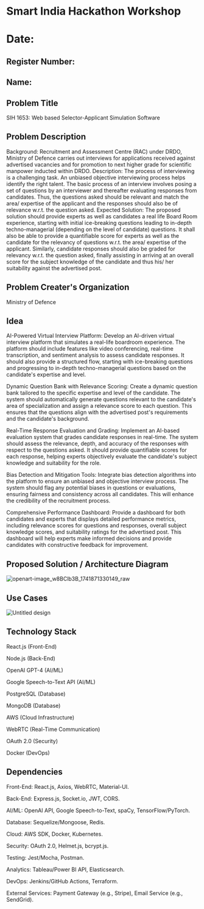 # Smart India Hackathon Workshop
# Date:
## Register Number:
## Name:
## Problem Title
SIH 1653: Web based Selector-Applicant Simulation Software
## Problem Description
Background: Recruitment and Assessment Centre (RAC) under DRDO, Ministry of Defence carries out interviews for applications received against advertised vacancies and for promotion to next higher grade for scientific manpower inducted within DRDO. Description: The process of interviewing is a challenging task. An unbiased objective interviewing process helps identify the right talent. The basic process of an interview involves posing a set of questions by an interviewer and thereafter evaluating responses from candidates. Thus, the questions asked should be relevant and match the area/ expertise of the applicant and the responses should also be of relevance w.r.t. the question asked. Expected Solution: The proposed solution should provide experts as well as candidates a real life Board Room experience, starting with initial ice-breaking questions leading to in-depth techno-managerial (depending on the level of candidate) questions. It shall also be able to provide a quantifiable score for experts as well as the candidate for the relevancy of questions w.r.t. the area/ expertise of the applicant. Similarly, candidate responses should also be graded for relevancy w.r.t. the question asked, finally assisting in arriving at an overall score for the subject knowledge of the candidate and thus his/ her suitability against the advertised post.

## Problem Creater's Organization
Ministry of Defence

## Idea
AI-Powered Virtual Interview Platform:
Develop an AI-driven virtual interview platform that simulates a real-life boardroom experience. The platform should include features like video conferencing, real-time transcription, and sentiment analysis to assess candidate responses. It should also provide a structured flow, starting with ice-breaking questions and progressing to in-depth techno-managerial questions based on the candidate's expertise and level.

Dynamic Question Bank with Relevance Scoring:
Create a dynamic question bank tailored to the specific expertise and level of the candidate. The system should automatically generate questions relevant to the candidate's area of specialization and assign a relevance score to each question. This ensures that the questions align with the advertised post's requirements and the candidate's background.

Real-Time Response Evaluation and Grading:
Implement an AI-based evaluation system that grades candidate responses in real-time. The system should assess the relevance, depth, and accuracy of the responses with respect to the questions asked. It should provide quantifiable scores for each response, helping experts objectively evaluate the candidate's subject knowledge and suitability for the role.

Bias Detection and Mitigation Tools:
Integrate bias detection algorithms into the platform to ensure an unbiased and objective interview process. The system should flag any potential biases in questions or evaluations, ensuring fairness and consistency across all candidates. This will enhance the credibility of the recruitment process.

Comprehensive Performance Dashboard:
Provide a dashboard for both candidates and experts that displays detailed performance metrics, including relevance scores for questions and responses, overall subject knowledge scores, and suitability ratings for the advertised post. This dashboard will help experts make informed decisions and provide candidates with constructive feedback for improvement.

## Proposed Solution / Architecture Diagram
![openart-image_w8BClb3B_1741871330149_raw](https://github.com/user-attachments/assets/886ce019-a1ce-4167-bdc2-a101ca9ad40a)


## Use Cases
![Untitled design](https://github.com/user-attachments/assets/4a91aaff-fc13-426c-a0b2-a186e1839286)


## Technology Stack
React.js (Front-End)

Node.js (Back-End)

OpenAI GPT-4 (AI/ML)

Google Speech-to-Text API (AI/ML)

PostgreSQL (Database)

MongoDB (Database)

AWS (Cloud Infrastructure)

WebRTC (Real-Time Communication)

OAuth 2.0 (Security)

Docker (DevOps)

## Dependencies
Front-End: React.js, Axios, WebRTC, Material-UI.

Back-End: Express.js, Socket.io, JWT, CORS.

AI/ML: OpenAI API, Google Speech-to-Text, spaCy, TensorFlow/PyTorch.

Database: Sequelize/Mongoose, Redis.

Cloud: AWS SDK, Docker, Kubernetes.

Security: OAuth 2.0, Helmet.js, bcrypt.js.

Testing: Jest/Mocha, Postman.

Analytics: Tableau/Power BI API, Elasticsearch.

DevOps: Jenkins/GitHub Actions, Terraform.

External Services: Payment Gateway (e.g., Stripe), Email Service (e.g., SendGrid).

